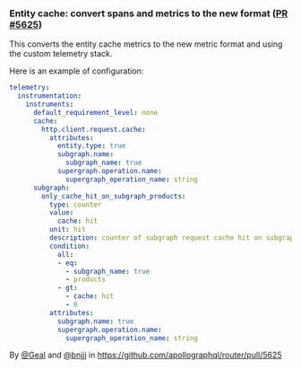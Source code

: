 ### Entity cache: convert spans and metrics to the new format ([PR #5625](https://github.com/apollographql/router/pull/5625))

<!-- [ROUTER-387] -->
This converts the entity cache metrics to the new metric format and using the custom telemetry stack.

Here is an example of configuration:

```yaml
telemetry:
  instrumentation:
    instruments:
      default_requirement_level: none
      cache:
        http.client.request.cache:
          attributes:
            entity.type: true
            subgraph.name:
              subgraph_name: true
            supergraph.operation.name:
              supergraph_operation_name: string
      subgraph:
        only_cache_hit_on_subgraph_products:
          type: counter
          value:
            cache: hit
          unit: hit
          description: counter of subgraph request cache hit on subgraph products
          condition:
            all:
            - eq:
              - subgraph_name: true
              - products
            - gt:
              - cache: hit
              - 0
          attributes:
            subgraph.name: true
            supergraph.operation.name:
              supergraph_operation_name: string

```

By [@Geal](https://github.com/Geal) and [@bnjjj](https://github.com/bnjjj) in https://github.com/apollographql/router/pull/5625